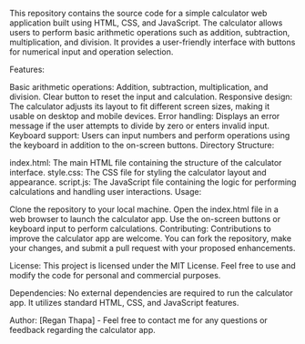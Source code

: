 This repository contains the source code for a simple calculator web application built using HTML, CSS, and JavaScript. The calculator allows users to perform basic arithmetic operations such as addition, subtraction, multiplication, and division. It provides a user-friendly interface with buttons for numerical input and operation selection.

Features:

Basic arithmetic operations: Addition, subtraction, multiplication, and division.
Clear button to reset the input and calculation.
Responsive design: The calculator adjusts its layout to fit different screen sizes, making it usable on desktop and mobile devices.
Error handling: Displays an error message if the user attempts to divide by zero or enters invalid input.
Keyboard support: Users can input numbers and perform operations using the keyboard in addition to the on-screen buttons.
Directory Structure:

index.html: The main HTML file containing the structure of the calculator interface.
style.css: The CSS file for styling the calculator layout and appearance.
script.js: The JavaScript file containing the logic for performing calculations and handling user interactions.
Usage:

Clone the repository to your local machine.
Open the index.html file in a web browser to launch the calculator app.
Use the on-screen buttons or keyboard input to perform calculations.
Contributing:
Contributions to improve the calculator app are welcome. You can fork the repository, make your changes, and submit a pull request with your proposed enhancements.

License:
This project is licensed under the MIT License. Feel free to use and modify the code for personal and commercial purposes.

Dependencies:
No external dependencies are required to run the calculator app. It utilizes standard HTML, CSS, and JavaScript features.

Author:
[Regan Thapa] - Feel free to contact me for any questions or feedback regarding the calculator app.
